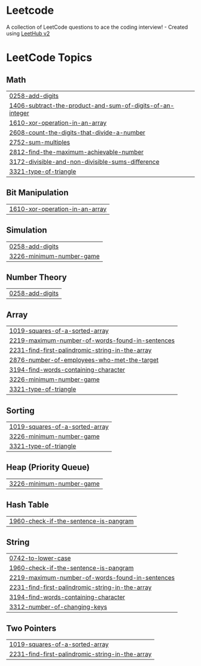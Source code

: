 # Leetcode
A collection of LeetCode questions to ace the coding interview! - Created using [LeetHub v2](https://github.com/arunbhardwaj/LeetHub-2.0)

<!---LeetCode Topics Start-->
# LeetCode Topics
## Math
|  |
| ------- |
| [0258-add-digits](https://github.com/KeyVux/Leetcode/tree/master/0258-add-digits) |
| [1406-subtract-the-product-and-sum-of-digits-of-an-integer](https://github.com/KeyVux/Leetcode/tree/master/1406-subtract-the-product-and-sum-of-digits-of-an-integer) |
| [1610-xor-operation-in-an-array](https://github.com/KeyVux/Leetcode/tree/master/1610-xor-operation-in-an-array) |
| [2608-count-the-digits-that-divide-a-number](https://github.com/KeyVux/Leetcode/tree/master/2608-count-the-digits-that-divide-a-number) |
| [2752-sum-multiples](https://github.com/KeyVux/Leetcode/tree/master/2752-sum-multiples) |
| [2812-find-the-maximum-achievable-number](https://github.com/KeyVux/Leetcode/tree/master/2812-find-the-maximum-achievable-number) |
| [3172-divisible-and-non-divisible-sums-difference](https://github.com/KeyVux/Leetcode/tree/master/3172-divisible-and-non-divisible-sums-difference) |
| [3321-type-of-triangle](https://github.com/KeyVux/Leetcode/tree/master/3321-type-of-triangle) |
## Bit Manipulation
|  |
| ------- |
| [1610-xor-operation-in-an-array](https://github.com/KeyVux/Leetcode/tree/master/1610-xor-operation-in-an-array) |
## Simulation
|  |
| ------- |
| [0258-add-digits](https://github.com/KeyVux/Leetcode/tree/master/0258-add-digits) |
| [3226-minimum-number-game](https://github.com/KeyVux/Leetcode/tree/master/3226-minimum-number-game) |
## Number Theory
|  |
| ------- |
| [0258-add-digits](https://github.com/KeyVux/Leetcode/tree/master/0258-add-digits) |
## Array
|  |
| ------- |
| [1019-squares-of-a-sorted-array](https://github.com/KeyVux/Leetcode/tree/master/1019-squares-of-a-sorted-array) |
| [2219-maximum-number-of-words-found-in-sentences](https://github.com/KeyVux/Leetcode/tree/master/2219-maximum-number-of-words-found-in-sentences) |
| [2231-find-first-palindromic-string-in-the-array](https://github.com/KeyVux/Leetcode/tree/master/2231-find-first-palindromic-string-in-the-array) |
| [2876-number-of-employees-who-met-the-target](https://github.com/KeyVux/Leetcode/tree/master/2876-number-of-employees-who-met-the-target) |
| [3194-find-words-containing-character](https://github.com/KeyVux/Leetcode/tree/master/3194-find-words-containing-character) |
| [3226-minimum-number-game](https://github.com/KeyVux/Leetcode/tree/master/3226-minimum-number-game) |
| [3321-type-of-triangle](https://github.com/KeyVux/Leetcode/tree/master/3321-type-of-triangle) |
## Sorting
|  |
| ------- |
| [1019-squares-of-a-sorted-array](https://github.com/KeyVux/Leetcode/tree/master/1019-squares-of-a-sorted-array) |
| [3226-minimum-number-game](https://github.com/KeyVux/Leetcode/tree/master/3226-minimum-number-game) |
| [3321-type-of-triangle](https://github.com/KeyVux/Leetcode/tree/master/3321-type-of-triangle) |
## Heap (Priority Queue)
|  |
| ------- |
| [3226-minimum-number-game](https://github.com/KeyVux/Leetcode/tree/master/3226-minimum-number-game) |
## Hash Table
|  |
| ------- |
| [1960-check-if-the-sentence-is-pangram](https://github.com/KeyVux/Leetcode/tree/master/1960-check-if-the-sentence-is-pangram) |
## String
|  |
| ------- |
| [0742-to-lower-case](https://github.com/KeyVux/Leetcode/tree/master/0742-to-lower-case) |
| [1960-check-if-the-sentence-is-pangram](https://github.com/KeyVux/Leetcode/tree/master/1960-check-if-the-sentence-is-pangram) |
| [2219-maximum-number-of-words-found-in-sentences](https://github.com/KeyVux/Leetcode/tree/master/2219-maximum-number-of-words-found-in-sentences) |
| [2231-find-first-palindromic-string-in-the-array](https://github.com/KeyVux/Leetcode/tree/master/2231-find-first-palindromic-string-in-the-array) |
| [3194-find-words-containing-character](https://github.com/KeyVux/Leetcode/tree/master/3194-find-words-containing-character) |
| [3312-number-of-changing-keys](https://github.com/KeyVux/Leetcode/tree/master/3312-number-of-changing-keys) |
## Two Pointers
|  |
| ------- |
| [1019-squares-of-a-sorted-array](https://github.com/KeyVux/Leetcode/tree/master/1019-squares-of-a-sorted-array) |
| [2231-find-first-palindromic-string-in-the-array](https://github.com/KeyVux/Leetcode/tree/master/2231-find-first-palindromic-string-in-the-array) |
<!---LeetCode Topics End-->